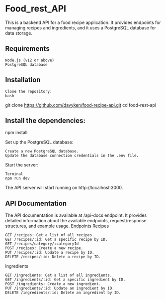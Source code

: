 # Food_rest_API

This is a backend API for a food recipe application. It provides endpoints for managing recipes and ingredients, and it uses a PostgreSQL database for data storage.
## Requirements

    Node.js (v12 or above)
    PostgreSQL database

## Installation

    Clone the repository:
    bash

git clone https://github.com/davyken/food-recipe-api.git
cd food-rest-api

## Install the dependencies:

npm install

Set up the PostgreSQL database:

    Create a new PostgreSQL database.
    Update the database connection credentials in the .env file.


Start the server:

    Terminal
    npm run dev

The API server will start running on http://localhost:3000.

## API Documentation

The API documentation is available at /api-docs endpoint. It provides detailed information about the available endpoints, request/response structures, and example usage.
Endpoints
Recipes

    GET /recipes: Get a list of all recipes.
    GET /recipes/:id: Get a specific recipe by ID.
    GET /recipes/category/:categoryId
    POST /recipes: Create a new recipe.
    PUT /recipes/:id: Update a recipe by ID.
    DELETE /recipes/:id: Delete a recipe by ID.

Ingredients

    GET /ingredients: Get a list of all ingredients.
    GET /ingredients/:id: Get a specific ingredient by ID.
    POST /ingredients: Create a new ingredient.
    PUT /ingredients/:id: Update an ingredient by ID.
    DELETE /ingredients/:id: Delete an ingredient by ID.